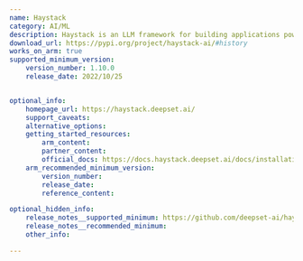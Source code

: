 ```yaml
---
name: Haystack
category: AI/ML
description: Haystack is an LLM framework for building applications powered by LLMs, vector search, Transformer models, and more. It can orchestrate embedding models and LLMs into pipelines to build end-to-end NLP applications and solve problems.
download_url: https://pypi.org/project/haystack-ai/#history
works_on_arm: true
supported_minimum_version:
    version_number: 1.10.0
    release_date: 2022/10/25


optional_info:
    homepage_url: https://haystack.deepset.ai/
    support_caveats:
    alternative_options:
    getting_started_resources:
        arm_content:
        partner_content:
        official_docs: https://docs.haystack.deepset.ai/docs/installation
    arm_recommended_minimum_version:
        version_number:
        release_date:
        reference_content:

optional_hidden_info:
    release_notes__supported_minimum: https://github.com/deepset-ai/haystack/releases/tag/v1.10.0
    release_notes__recommended_minimum:
    other_info:

---
```

